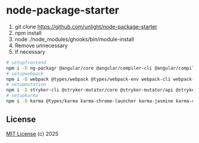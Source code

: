 # node-package-starter

1.  git clone https://github.com/unlight/node-package-starter
2.  npm install
3.  node ./node_modules/ghooks/bin/module-install
4.  Remove unnecessary
5.  If necessary

```sh
# setupfrontend
npm i -D ng-packagr @angular/core @angular/compiler-cli @angular/compiler tsickle
# setupwebpack
npm i -D webpack @types/webpack @types/webpack-env webpack-cli webpack-dev-server html-webpack-plugin source-map-loader ts-loader html-loader add-asset-html-webpack-plugin terser-webpack-plugin istanbul-instrumenter-loader swc-loader @swc/core
# setupmutation
npm i -D stryker-cli @stryker-mutator/core @stryker-mutator/api @stryker-mutator/vitest-runner @stryker-mutator/html-reporter
# setupkarma
npm i -D karma @types/karma karma-chrome-launcher karma-jasmine karma-coverage-istanbul-reporter karma-sourcemap-loader karma-webpack @types/jasmine
```

## License

[MIT License](https://opensource.org/licenses/MIT) (c) 2025
